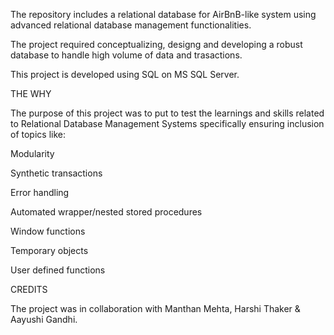 The repository includes a relational database for AirBnB-like system using advanced relational database management functionalities. 

The project required conceptualizing, designg and developing a robust database to handle high volume of data and trasactions.

This project is developed using SQL on MS SQL Server.

THE WHY

The purpose of this project was to put to test the learnings and skills related to Relational Database Management Systems specifically ensuring inclusion of topics like:

Modularity

Synthetic transactions

Error handling

Automated wrapper/nested stored procedures

Window functions

Temporary objects

User defined functions

CREDITS

The project was in collaboration with Manthan Mehta, Harshi Thaker & Aayushi Gandhi.
